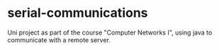 # serial-communications

Uni project as part of the course "Computer Networks I", using java to communicate with a remote server.
